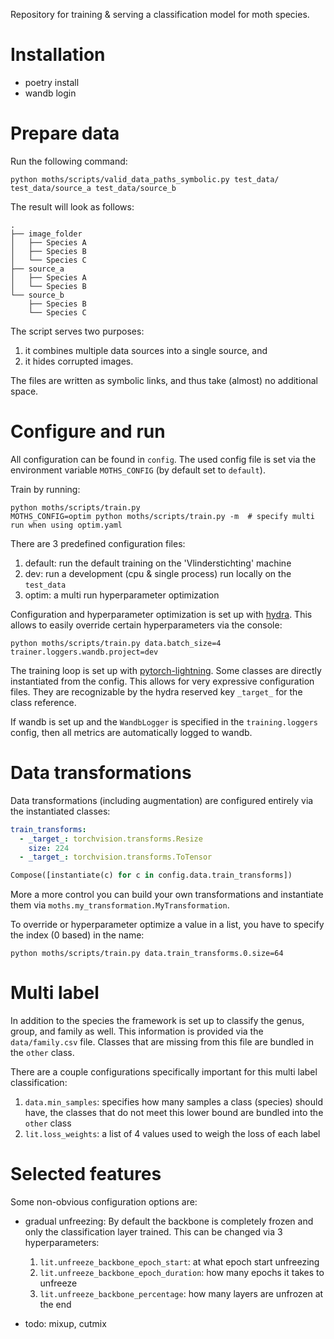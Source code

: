 Repository for training &amp; serving a classification model for moth species.

# Installation

- poetry install
- wandb login

# Prepare data

Run the following command:

```console
python moths/scripts/valid_data_paths_symbolic.py test_data/ test_data/source_a test_data/source_b
```

The result will look as follows:

```console
.
├── image_folder
│   ├── Species A
│   ├── Species B
│   └── Species C
├── source_a
│   ├── Species A
│   └── Species B
└── source_b
    ├── Species B
    └── Species C
```

The script serves two purposes:

1. it combines multiple data sources into a single source, and
2. it hides corrupted images.

The files are written as symbolic links, and thus take (almost) no additional space.

# Configure and run

All configuration can be found in `config`. The used config file is set via the
environment variable `MOTHS_CONFIG` (by default set to `default`).

Train by running:

```console
python moths/scripts/train.py
MOTHS_CONFIG=optim python moths/scripts/train.py -m  # specify multi run when using optim.yaml
```

There are 3 predefined configuration files:

1. default: run the default training on the 'Vlinderstichting' machine
2. dev: run a development (cpu & single process) run locally on the `test_data`
3. optim: a multi run hyperparameter optimization

Configuration and hyperparameter optimization is set up
with [hydra](https://hydra.cc/docs/intro/). This allows to easily override certain
hyperparameters via the console:

```console
python moths/scripts/train.py data.batch_size=4 trainer.loggers.wandb.project=dev
```

The training loop is set up
with [pytorch-lightning](https://pytorch-lightning.readthedocs.io/en/latest/). Some
classes are directly instantiated from the config. This allows for very expressive
configuration files. They are recognizable by the hydra reserved key `_target_` for the
class reference.

If wandb is set up and the `WandbLogger` is specified in the `training.loggers` config,
then all metrics are automatically logged to wandb.

# Data transformations

Data transformations (including augmentation) are configured entirely via the
instantiated classes:

```yaml
train_transforms:
  - _target_: torchvision.transforms.Resize
    size: 224
  - _target_: torchvision.transforms.ToTensor
```

```python
Compose([instantiate(c) for c in config.data.train_transforms])
```

More a more control you can build your own transformations and instantiate them
via `moths.my_transformation.MyTransformation`.

To override or hyperparameter optimize a value in a list, you have to specify the
index (0 based) in the name:

```console
python moths/scripts/train.py data.train_transforms.0.size=64
```

# Multi label

In addition to the species the framework is set up to classify the genus, group, and
family as well. This information is provided via the `data/family.csv` file. Classes
that are missing from this file are bundled in the `other` class.

There are a couple configurations specifically important for this multi label
classification:

1. `data.min_samples`: specifies how many samples a class (species) should have, the
   classes that do not meet this lower bound are bundled into the `other` class
2. `lit.loss_weights`: a list of 4 values used to weigh the loss of each label

# Selected features

Some non-obvious configuration options are:

- gradual unfreezing: By default the backbone is completely frozen and only the
  classification layer trained. This can be changed via 3 hyperparameters:
    1. `lit.unfreeze_backbone_epoch_start`: at what epoch start unfreezing
    2. `lit.unfreeze_backbone_epoch_duration`: how many epochs it takes to unfreeze
    3. `lit.unfreeze_backbone_percentage`: how many layers are unfrozen at the end

- todo: mixup, cutmix
